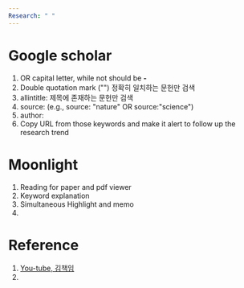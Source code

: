 ```yaml
---
Research: " "
---
```


# Google scholar 
1. OR capital letter, while not should be **-**
2. Double quotation mark ("") 정확히 일치하는 문헌만 검색
3. allintitle: 제목에 존재하는 문헌만 검색
4. source: (e.g., source: "nature" OR source:"science")
5. author:
6. Copy URL from those keywords and make it alert to follow up the research trend

# Moonlight
1. Reading for paper and pdf viewer
2.  Keyword explanation
3. Simultaneous Highlight and memo
4. 



# Reference
1. [You-tube, 김책임](https://www.youtube.com/watch?v=YUeOE-u3J8I)
2. 